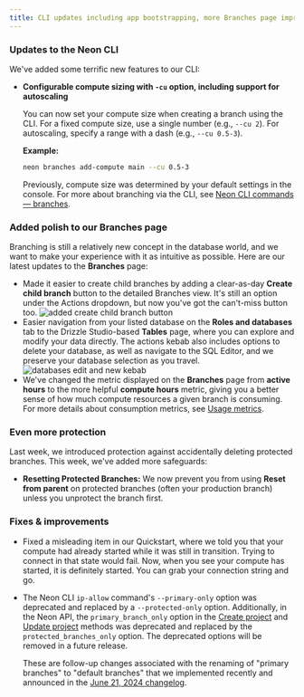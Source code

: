 ```yaml
---
title: CLI updates including app bootstrapping, more Branches page improvements, and better safety around deleting and resetting branches
---
```


### Updates to the Neon CLI

We've added some terrific new features to our CLI:

- **Configurable compute sizing with `-cu` option, including support for autoscaling**

  You can now set your compute size when creating a branch using the CLI. For a fixed compute size, use a single number (e.g., `--cu 2`). For autoscaling, specify a range with a dash (e.g., `--cu 0.5-3`).

  **Example:**

  ```bash
  neon branches add-compute main --cu 0.5-3
  ```

  Previously, compute size was determined by your default settings in the console. For more about branching via the CLI, see [Neon CLI commands — branches](/docs/reference/cli-branches).


### Added polish to our Branches page

Branching is still a relatively new concept in the database world, and we want to make your experience with it as intuitive as possible. Here are our latest updates to the **Branches** page:

- Made it easier to create child branches by adding a clear-as-day **Create child branch** button to the detailed Branches view. It's still an option under the Actions dropdown, but now you've got the can't-miss button too.
  ![added create child branch button](/docs/relnotes/branches_create_child_branch.png)
- Easier navigation from your listed database on the **Roles and databases** tab to the Drizzle Studio-based **Tables** page, where you can explore and modify your data directly. The actions kebab also includes options to delete your database, as well as navigate to the SQL Editor, and we preserve your database selection as you travel.
  ![databases edit and new kebab](/docs/relnotes/databases_actions.png)
- We've changed the metric displayed on the **Branches** page from **active hours** to the more helpful **compute hours** metric, giving you a better sense of how much compute resources a given branch is consuming. For more details about consumption metrics, see [Usage metrics](/docs/introduction/usage-metrics).

### Even more protection

Last week, we introduced protection against accidentally deleting protected branches. This week, we've added more safeguards:

- **Resetting Protected Branches:** We now prevent you from using **Reset from parent** on protected branches (often your production branch) unless you unprotect the branch first.

### Fixes & improvements

- Fixed a misleading item in our Quickstart, where we told you that your compute had already started while it was still in transition. Trying to connect in that state would fail. Now, when you see your compute has started, it is definitely started. You can grab your connection string and go.
- The Neon CLI `ip-allow` command's `--primary-only` option was deprecated and replaced by a `--protected-only` option. Additionally, in the Neon API, the `primary_branch_only` option in the [Create project](https://api-docs.neon.tech/reference/createproject) and [Update project](https://api-docs.neon.tech/reference/updateproject) methods was deprecated and replaced by the `protected_branches_only` option. The deprecated options will be removed in a future release.

  These are follow-up changes associated with the renaming of "primary branches" to "default branches" that we implemented recently and announced in the [June 21, 2024 changelog](/docs/changelog/2024-06-21).
